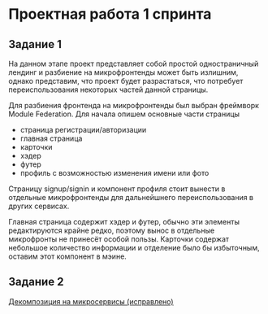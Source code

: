 # Проектная работа 1 спринта

## Задание 1
На данном этапе проект представляет собой простой одностраничный лендинг и разбиение на микрофронтенды может быть излишним, однако представим, что проект будет разрастаться, что потребует переиспользования некоторых частей данной страницы.

Для разбиения фронтенда на микрофронтенды был выбран фреймворк Module Federation. Для начала опишем основные части страницы

* страница регистрации/авторизации
* главная страница
* карточки
* хэдер
* футер
* профиль с возможностью изменения имени или фото

Страницу signup/signin и компонент профиля стоит вынести в отдельные микрофронтенды для дальнейшнего переиспользования в других сервисах.

Главная страница содержит хэдер и футер, обычно эти элементы редактируются крайне редко, поэтому вынос в отдельные микрофронты не принесёт особой пользы. Карточки содержат небольшое количество информации и отделение было бы избыточным, оставим этот компонент в мэине.

## Задание 2

[Декомпозиция на микросервисы (исправлено)](https://viewer.diagrams.net/?tags=%7B%7D&lightbox=1&highlight=0000ff&edit=_blank&layers=1&nav=1&title=imekov_arch_template_task2.drawio#R%3Cmxfile%3E%3Cdiagram%20name%3D%22DF%22%20id%3D%22BleSmaJVXqo2yb7Co1eL%22%3E7V1rd9rG1v41Xuv0A6y56fYRG%2FOetEmbJulpcr50YSw7NBhcTC4%2Bv%2F6VkGaYy5YYgW7gSbuwEZIs9uzZz77vC3r18OP%2F1tPHz29Wt%2FHigqDbHxd0fEEIxZgkP9Ijz9kRHOEgO3K%2Fnt9mx9DuwPv5%2F%2BL8RH706%2Fw2flJO3KxWi838UT04Wy2X8WyTX5wdm67Xq%2B9PyqG71eJWOfA4vY%2BVG6UH3s%2Bmi9g47c%2F57eZzdjQkwe74v%2BP5%2FWf%2Bl7EfZZ88TPnJ%2BY2fPk9vV9%2BlQ%2FT6gl6tV6tN9tvDj6t4kVJPpcuk4FPxYOt4ubG5YPbLzf38yvvn81%2BvPi4vf8PxH%2ByXQZQ%2F7bfp4mv%2BjfOn3TxzEqxXX5e3cXoXdEEvv3%2Beb%2BL3j9NZ%2Bun3ZNWTY583D4vkHU5%2BvZsvFlerxWq9vZbeTuPwbpYcf9qsV19i6RN%2FFsY3d8kn5vfIv9q3eL2Jf0iH8u%2F1f%2FHqId6sn5NTOJ8hll2Sc9mAoPwe33drRrHnZwc%2FSwuWMFqYc0vOKffi9jtiJr%2Fk9IRp%2B%2BX3Pydjhu9%2BnvxYfPzl988fvKfJAO8n7X1C20d7Agg2n94sYp2TIMIk3Ih1ylCDMtjzTMKw6HiygCyHfR8gjL9I%2Fu7lo0Ie%2F5%2Bv6ea4fJiu7%2BfLCzpKPkWPP7RXTJMfKRuhhFibwTzh1ZSO6cmD3Wd3q%2BVm8G26nk%2BTn8uvD%2FF6PstOWq7WD9MFcFY8fdoMpk%2FJ73tOnC428Xo53aRyCjzxS%2FLxfHmffTr9ullJn60eN%2FNE3Aye5v8rOuUunm6%2BruPBU7zZJOcU%2FZXt42zmq6XVicnPx9XTPD2%2F4LRky8ab2eeiT7eiOv0IM07kxXwZDzgT6VfNsr2fHl7f3%2FwLJ1v2ans1%2F%2FmTtIrTxfw%2Bf66nzXS92X7E%2BSG92WL69KQwySOWT%2FDv859btrpZ60cSzn3cHSsUeLiywJtMguByYgi85WqZXH45Xc9yiKMUFH2lgmS%2FPOQoa7nHKWtsj3uFezzlHnCb62wV5mxVtKpzfuBdPE2Qn0z%2B%2FeHN6%2BTH1fv30jLPgaXPHqFg9VP%2BU5c4Z8bxLFmmOFnNy3Ql0k07yj94mN%2FeppeDvKJyk9ACUP6Nc34glL%2FPnwTA9yOZI%2F%2BURAZzhFGL8j8Km1U5YnzrxQGkckR%2BQKd%2BCiirbzmCptev44Tp5PerzXQjvU902lh%2BH9%2FO5beL1eyLeFQVn3Fd6o2ngrjvIWMNGeJQr6wiQscv46v33%2F9%2B9%2FT645g9r36bvfn49v3808BiFZvWbkgQII0w1CSMRwHJJ7TyY%2Bjy4X%2F%2B9PoP9ma6fPM8nZH14%2Bif5QAjUoW%2FLRBmBxqeye13d3dkBirYt%2F6N7%2FkgB5YuqDVbcktOpjUO26U1NWj94ev6ZvV2%2BnxCcv3I5ZBRPgiakeTgI1rYjo2LgJBoIsALABEAs2UN2k8BW6LTFAFRwbKU8lzrxDXt6kliqb1JNOyT3%2FT2C8D53%2BB1zCA1oCkRgC04vXkZ4OkyAEMygAFsyppjU3aaMkCsaEUh0DJ1Afsy2YWjSfp6Od6%2Bsu2rt30dXSQ0DPHwDBSDwxYI8z1St1gY46sPy78fvnz6A735h42i9%2F7tbEBMvawu5kf12FRhpLqMceSbLmOMCYBtlNHjyTb99bM%2Fuf76%2BXu0ePoQrq%2Fpv72fB5iY2LZla7xl4jBj4u0rkZj7avuarC%2FafkS3byfb31H%2BUfqaXXIpXTiWbjvhl2enXUuXU34ku0ly%2FFL6u%2BH2wuwvivtnl0fSX2d8H4oj4vKT2Y%2FVLXeqWe6YAEYT34btuF9gyRnJq8RXRucRwXoyZxkso69nQvHH9NevD4vRbLOS1%2B%2F19CZevBVu6PHNarNZPQALvFlpAmH1dZN6m69E2A8ZK13D%2Bvm%2BJiUwMzULH%2FAvCC2s%2FvWDoicaxePl7SiNfaZbJnWUp6EOmXgqnW6nT5%2FFm4RW6%2BePKT2HqUTMD3zaHkDbPbI9MP6Rkzx79yy%2Fexuv58l3TTdqubR%2BWn1dz2ILXt1M1%2FfxpuRE7OXrFN%2FycK6FzgIgIj%2B2jhfTzfxbrDwvtJb5X3i7mm%2B92pyrRJDrme9xTRXKvnt%2B2Y4loDsR5U5RoEmGjDjGnRIGSHUdcdpjesKTwX6CNEc4%2BwFz98%2FRr2ct11mgynWf27uyV73VqCpgFr8%2B80XgWqYAVx7H6G4RgrqF8%2Bzr%2BpuILhQSrSdij1Jfs8RFHk9VuUf8SL2VR7wj5Z7lM3sUa4yQ3bJmmQnFTyoGSElRgDTV5yaS0s4kLU0YDkKH8w1reSzpfx5X76%2Blm1ypJ28tAuJPH1KJsLx5eiwLt2aHb%2Bff9EO1fG%2FFCkGGqeRzU6n04ZLDyvPpOzjZbVvN9VBBKkcc032d82hyc%2B%2FywhtbaLJ7xM%2FRPjU0xBFVVRhci4gYEE2fGeia8uru7ineaFuwpk1nEbE4QjzHP%2BabXHUOwvx9rjmHXv5%2Bpzinb56lN9Zqc0%2BEPfHDYIi0zLvk6DAKWST%2Baa4Sa%2FEfBZrlTJiWp1eT%2FE%2F%2BEhv6nvYtgmGeJtEsCoDu80wGPT1Ol6A03OZHZdpXKg1zPaw4TaYeODGdAb4EEqEEJ9cSzCDJYXAF%2BYmkEyKcS%2Bi9sjkjzckJ56LgTo%2BEM9aiqYHfmmzmAYRGFCJvy20jYvhEM4YOpCMjlblTz%2Bjw1Thd%2BF7kj0lGFU6NqkXK6pfT2Zf77XlavmF6thQLugzT%2F%2BpxjZFQU9AJkJQkXAOK%2F7yGdBCYh0ixOO2ch7gfXyiksmykuXvVcZmRrBhYcJnfLpdBif31cplivV3m8LnjMhBihY2Tn382UguhwAu8mvgp0Kx97JuOu7b5iTTPT5p0Er8HjktALqGqWYPDsHMugULqrXGJhF5U8gDxyLPjIEM74g4%2BwUF%2B5xzkNOzT0n309HYKZLe3rWFDdT1HedC404z%2FnjnMGIkqO8zsQiV7g84ixN8XP1vAVDZgh8aSKQlUoTQwMvTqCqqQUH9mpTi5IXeaD%2Fl36%2FSCyWJsovq8svQYIdJkn5eWtAUZfmWuMevgxal4woQQOdoTNkgkBUNaLL6uQAVTXWwD2l6ggkBxZAfVpwPVDMhAbxuqm4wwO2dYJ84wrGa8sKhFsxTMWAZ6OWBjeZL7zB%2Bfiogtr9rTY5bMeTf%2FkZJfX4iCUvtaNrAW%2BcCRuYG5Ca7UONSQC%2F7m%2FTc6%2Fe3x%2Bb%2BDGf3w2%2FsPk8erb4MAxHOeP7Vabz6v7lfL6eJ6d1QiVwrXu3Ner9L02S0N%2F443m%2Becm%2FM2E9IC7CLYPF79SfoEVsWP0LRpaKlpHx2qjoiyuiQMmtF7MdGUBpJrJ4U6uX4Ff7RmNWVqggNgyPV%2F31IRQhcEB4zkpjZuAW1NK4S2Rdu7uyCoq6uSIRMpEHtpl7TcEpZIy06RbQ3Sss65lpn%2BZe8USUupXg3avURgFjUbWeEm7zFHVHLyEpqHH%2Fdpn73h3WL1ffZ5ut4Mb9NWJdPCJVHJfmp9TzDVlpLx1G15KQmg8OKgqfob7BFgMV37snNvX9ZAW7LCFL8iM9x4CGHeQuyDemO8qwl7rfdkEza4URw%2FmYwjHy6OP0BaaT7vAaWAeY6BYs8yi%2BZIYVUcNXbCygmr8xdWurf6pYoi1L0oAtIP0pVFUoSLGatJqueXy10QNJYQlwuWkOt80ggfkZ7gUrqMVX%2BOQPpoIp08yp%2FPrtioPd92yny7PhuspkYbgZYmjAnQAoEwwB5rLjTiAeG1sWizMeEMqXGOxhRSVFeJ3l5L%2FMKkW8nFdqP8JoYReMKtErjFJXrQBuY6t9sqQYRCmu6VMEBDhLwLpVmCj4KLA5olwOkwVPt3UVsx2X4nPd8schMG5v%2FyN1veeG%2FI4M93z4vZu%2B%2BTVwPuiutJ3kygVZDh5N%2BQ0d1%2FWm2LbRZNpAu05J96p%2B47MvAaS0Dt1wEvlLBKK%2Bs9MpmlBP8y4QfjH%2FiY%2BeOgg0RtL9E25B63TJwPako8DXgOFOdOxrmzO7j1m%2BsGRk0V%2B85L%2F4NUbHzlBVdj8Qn3tdJKq5yu4WT6MF%2BkBP53vPgWp%2Bdpi0sujEQAIbh1t2sNi459vRGygD4FfAFhazRoqHHZYYV%2FV9uS7VRZlGz1q1zKjCV1S27iRwwdfCy9ZkeiCyChrrwn2Vn3IcMB1ZPkPNMgpCHAII31CCzORneeqfP1THU4BSTPerubzlTG%2BpBoyokahn6Nvyev71YPWw8RlP6bCZdM%2FRkBgonIYgWpsinrmpi8evsL3JvxPd3g29s7BAIjCmgU14RFlFdy84QWDGWp8XZVdfueQFHDVaBjUiFZkYNSOA5GW5dT1sYg7S5ql7vo4r4ACyE1z5EgrkLKLESBXvd6Xld9LLRPmUEHF%2Bomd%2F2X5AlV7vWTyS%2Bn6yLCEdJy3RCQmtGYjwheVzeM7LTVkN7EweoJdx0PS%2B0rOLJqI7eaHksuGbN%2FkHexcydpnhs56IMVQVqxN9CZxvcSHYuogpRQYnp5eG%2BudnSsZltfmmpSIR174n%2FGvq7F4IObAId4361qSmAvfui68tFh5nHdMA9GANcNc49A6nG%2FNaKaygOqOdtqKTGFqdNkqbSrDuygOhD7WK3uJ6KnXhvlgfAcmGYD8CepFGiaG44OVwqCPbdqMxANr3%2Bx461yPuFeXD%2FU%2FbKzMkYS0mshJBnvr%2FOTT6cjaZEwqT5QPkB0GEUeDvP%2FdTukrIimCARVDGSaC68WDASniBW49EaSzhRK%2FDLmRvA5eeQ8qlHfbzFrq2C2W6OYIQ24CYhI0crbdFNxRpWcLT3yX7gwcrJVGUf2BayiUGvCzfRRvtZgFYX%2BkPhI%2FNM2Pfb8IQuRaBseHFuffYSs%2BPv6y8fl3dOP3wd%2FvfLXi9UvaPkXICtOss9BoiSqaZpE9FVvoToSpGyxIWKtIoR7vKlzRWeQE0WE6Z5NLtuH%2BLq5PAds5VJdoCc5JagWViJEYyU%2B7U6xN4BAbx05Jbd0%2FVfwnz%2Fu717%2FNRjf%2Fu%2Fmn0cyGhRXO33GICdl0ZzBFn5lv7yR3eDtYbE0WLQvkFA5mkRwcTRp95mLJjWX1MKXvZaklj0hJZN9nvaxz%2FZxv0tPxRByTNFqiDF74jwhNP1QuH5Lo2%2FKKdVEDh6WeJfB%2BJcViBZKuHFX4z9uKnyR4k1gJ8SL6Gk8Q6FSciN8fgNJHsyXCcsVyAkPZ%2FJh9%2FMnS5769D45%2BCHVJXRO2t5oMH18XCT75%2FlpEz9khy4TJv7yZjp7vz022fpL0%2BOjdfp02193yczbt0%2FT5VOys9bzO5iYvoI%2FEP0NMl%2BTlEuU3CiIX2skMcq%2BC%2F%2FxU8ETSxt6L2%2FkToDGvoE9OXdaKjinGe2KLw6Y0JxfYrnxRcGlB5XElWx2IRZkdbtodnXIswDkaIInfWucZxYowT5x4RVPVZADeSXJmvlp%2F3o1NiyDg92Nk%2Bwr725Z2HOdr4NWdgO1X7e71U8XIjvDcnV0akTSo6CSlI3hnu2hpl84Bfr0dKUSuD0n1doxxTkq0KQDBVqGNLnXwbUk2uUyKFmeNttL3Gm%2Bh2q%2BJfotX4JuFV1QY4TgvoePebj2IW0AcUIo3Y1vDEBrgnr6K8omgm4u633y3i5PHyvWv8KMmZtak9LU59F2%2F8xWy60j%2BHbwtPU3V7GYG3taI63NJp1P1v%2FFkstOfbny%2FVrlPFM8a36MqhxQZIuViGeZ469VBAi4ri6hAZG1%2F%2BIQtmJaSMy9I8hYerAAomEIfU1x8%2BzLysQfGd%2BUm66KIXYpUSkrAtaCMEIKHJBdtn0Vz0%2BE3QoisBwmIgYF9uOwM4LOXd91RpBjipM1gmg3RpAlbFtm4Tsbp1sbp2FX%2BMHGQ6NeceGENfU9OamEazI71m7c77qzLuA2SQdvuPACsFs8VQEzFa1Kvn1Brnxpcg%2F54Yqe07%2FOHWqd%2FuWY4mT1L9aB%2FtW38ZWy%2BgWSwqljTh2zSFKopF%2BY6pilB7g19c30hCEo9YBKzrkiR6O2BUfShZF0nC%2BK5XbXiY945oVMdizRUGv8WYsDbyKe%2BdXY6XrnDutO13NMcbK6nncOvra9HS%2BqxbX%2BJUl5uRLXfL6xca9Q%2BiZFQCtgwzNuIgewop%2Bce9ClQNSjuh3pGNRMMGxsnqv8T2iKlx7HRKqDTs7g1bojl2xpVN3LDkbG7XOddAdgFcOzVDbli1vUJbpdD2NyLC1Fsy4PhIr%2BVt%2FiddoJNDnyeX6baJgX%2BujndLvyiuSaGssTRNVScRyFZql4BPUcw2EN9X7rFfm%2Fyf0%2F4%2F%2Bg3xcj%2Fz8Pg8Xv%2Fxkc39eVFHbiG4t%2BeBN1V2pMosEkMTgnlNhSTkr3cibU%2BVzGuEjim%2BwrtV5YWtMcIKI3dcURUHlMefV%2F3e1pLv97%2BfPvS%2B%2FSexMs%2FDfr0Zunv1Yg%2B2h0TSHo0f7rV2%2Bo4eujujAye6JSBIzq0ptF1UYWcGigHV1KyXw4sdogBTzEgA%2BRqW12hVbcr82k0NpFWRJYLNj%2B3dghJW2GIH%2FJ7Lmt0AFboKRCUOmNkP5Ljt%2Bvp7fzePcZ77elt1LITwepLfqEoIuDW7gYUlde%2BpU5IWRXkQ%2B0hdi2s4jX19%2FirN8P1BJ8%2Bv2JDe%2Fj6fpif3%2BYY5mHi3JNZAETZjDQmxvX0Ju7gLXgeW6RPIFIVkcppGbLhiGGEjtlXfFKula4aMEZRTaObHPQers964o2VWMcpM4oYkOzbwThzexaUQRIHxUBr3M9ABrRcoQeQI6mVYfoBXWo7Z0ewAoo3CtKQg1%2FnB7QvR5gzzx91QP48zQ%2BYtiMEqt1JvnJJw3qldlB7T4LgboYCdcKqB9uxTYA6t2BuIUBWwXEi3S9UwDx0MLh0z2IewUU7hUlLTRmB%2BIdgLg98%2FQWxAG5vQNxOWNLbt6IDSjXILu4Ocppw3TlBdfG8wGD1aD1bgylD7cxa0NpglD%2FfPAW3tIqsF2kzZ0EbFvwSPew7RdQuFeUtFAGHWx3ANv2zNNb2AYE1rGwrWW1iLTnzIWf5cKcNHhXXnZ1ChFoY%2FNJcK2g9%2BHGZYPo3b3j3GIWXhXwLtLxTgK8LWjRPXgXzQrrFSUtQhAOvDsAb3vm6S14AzGZMZ9rrjRKYsVOcTkD1syWvM5D5KcN2JWXGqsrDSJ2qzlvh9uVDSB2dwhtIUurIHSRIncKCB1ZDFzqHqHDAgr3ipIW8QWH0B0gtD3z9BWhIwIitF7mVYTNcibcRIpu84JgOIPtJSB6ZdawQXS%2FIQ%2F6q%2Fff%2F3739PrjmD2vfpu9%2Bfj2%2FfxTH7LYScg0G5x5kUEWAs6ebS7RCNgydeLa3V3sz2aGpE0%2BuQ2iGwTXTZSuYGUelIkLDQJskLgW2RWVoS75b5I%2BhCXUbU8vVCzOHurqYSUhl%2FqCdEHBWNY2RxB1imi1r3QZUgUN2Z7gI1sI5A6QCnWOVDwfvv9IRQrWocdIRS3MW4dU7SNVZVbqHVJRQPMGbLKS1htMwq5zxCj7Ne4NRvUga5iEnoZRFLKmWhajJ2NNHVQM2zY1nfnUS1CqXgtL%2BgZKBeZTbwdQnQKO2bNFWUkrahPH%2BpBXa9hatHtbizbc0KE%2BHKtcgNUDW6uJHg8O1o6Gteqlnb2ztQpaPNRia5W3NhTRsTMCNHuGKO3R0Cag4R7EuTDVck1xFAFCFzRYaxC6Y3z1Yfn3w5dPf6A3%2F7BR9N6%2FndmE%2FyrhGSg2i1I6LNkN2zurO6OjhX3rcjc6CGgdENFSK9ExaQ27QMaCTP1qTQpxWNKkcMSkLI0xlKuR9Sjquo%2FgcckbdfEGUVjDxLSgobZD8PNbyJzmWxRgtagkgTSzryf2gB3DyVc%2FpEF02XXtr9qUH9Pipvy7z1z%2F9fr6r%2Bvyi9XZej9bxVwsjbb8MF1vNPm4d7SD1nB9Xd68t0YHwWQSBJeFID9dz3IBSavkApACcVC47bVerMCGx8CGZ01t%2BGKMLGwQbo2R%2BY3mCmjKbf84aJKtgZc3%2FR1x01Fgq9lOXrT%2BFSwzB9hIbQ3dKt4m2tjttk%2B01hSacPDl%2Bh2un9H2oUcd%2Bhb8jD0I4UWa55NgZjZaoDwKpJCFNYWqdSeZ7ESVB7lB70iBG9S%2F8T2%2Fgmw7rLltu7TlnpDKAuw7jIVgN3IiiR6zt79oGD6RHGNIkmLSvIwIS8ex1BNF3MRy6sF5CrnqUcA9aEopgKasBk8G%2FPw9iP1E3GErrIrANLZAsghJWfsmrTvyUy4AvfQ%2FSABq9VB%2F5vSoou4d1uezXWpDoaCKsxlomdtj76yUzBs%2FkU62EWQ98o7Uzw3qls63pm%2FsS4J8k1Pq8IIw%2F5e%2F2fLGe0MGf757XszefZ%2B8Gvg90NewhzQZjnzTbUgjQKkgfFvV38DycPdQOaGPJpcWHfRMh1HLlZc1S%2FYmKljFava4gtWC4ZoO37%2FwGMixrCNSbzSnbsfxe7inoxK9DxVjRBleaxb0qIU%2B3cJ0URCjJWEBOvSgcH0ESZLGmi8fboM0jF1an2rMG113JnRPoUESPYHJAk20R3LgdTx4HTBXoF%2FgVdAcCWr5vwsqyB0UtEg8HzOkONmuDU9dUUkr715MzMFGgRSuMIfqQpB6htBZmd%2B8vdBJWENpASDWEciZXBcicMGlUv5u%2Bw%2FyVk0mCG2zllVvVQguSDXoLseOxmxtmOYWtXyh4S4X2xJXHxjc2sZDF3vd4MeuW%2F4p03y%2B5nxPErW6kQ73LDXtQFFdcBgBzvFWlaeetdguX84eK6FNNNh2SmgVJfRY1umpEgq3197vQSluoH3Sql9Nq6zOwjA9ASEQMmsuENKDuC2ODGjiA%2Fv2KWdiwm%2F9zqTD24yXE%2FpocjFPI1bXziQwEaV33qRTGHHVRC9Ph%2BTHu5MOmHDVLySHstt3OQrUyDKVbchKbc6upYOBlPZFLpSCxmvprXZzeVimL%2F3e19mWLQkl62Ec4px2Yi4WGZ4dwSQZqkDpmXuwZfFuUanePU5GBQvQJ5y0CF85nOwAJ%2B15p689r4GAXjc4CU6LFvccSzdR51lpMKtEZRBvyg0%2Bnvhql9Lv0TmibmU2VYEESF7EXjOYC2JkozjSQazmsDh%2FY%2B4AmOZwL5D9Sb7bg5Ha6n63yUJjf%2FOaiPa23cGxmspBT159wIW96bhoN1bj92AwjedrwoUBVGHEpIr4g7WTBeoxaqhXue4we16ktc1rul%2FK3GQc9%2FpGHJjOvtxv%2BfC3TD%2FjeklejMqG6dQe8Y95FWTKkVMOBxBvQquAoxrKu%2BBVAEz2oyyr4%2BcFcZZVPdgDNIyiCDHk5S8hoMRBpb00GkZexJB4aYqSxZW%2BrrTflfa%2FjNJ%2BD%2B4CWC56rFt1BUNKIxbuXuwkAPGHEcaM7l6aEgFQmKuuhjh6sX9i4m%2Fu1%2FH731%2FvqdLvsO7rmALWY3lGy0eRQ5%2BgF6l2lIBTootZxKGEQ4kGUCKXPHfZNt2d92H%2BkKwZQb%2FG35PXd6uHbZk7VI9KJDcQklxUpn9HpADLDSWzCyPJKmVytu%2Fw1bhQWDWMajf49vZu51WQndwooBHs7KnJEsCqehsFw9CLgoC%2FANDGRBxGdUYMcaIr%2B7uXpiQXlKrgJJeTXC9Xcm2dbrK7LcxjyLoDX%2Ft7qLjN0suRf54WOMUEDynyqIe8%2FMX0jXCh2bQA%2FPA%2Ff3r9B3szXb55ns7I%2BnH0zxKsZnPyz8m%2F%2Fsq%2FqGQ4rii0QocNx32papsqtAI2RIhhPwryFzuPRBMyC%2F6ChyfO1Jd4yzy1MFn0ZVUGCwNGuchvq50uzKJ%2BpoXgAwuGKPIIDfPXgFXg3YNSaNqmc93F8kVfunobL1X5MDPBwY1bR2czmFDOunLahYse2Is%2FZp8X8Kzs%2BL3xwqaiA%2Bz4vnEuOlAXT1SLDtQh9uHOHi4c4MT%2BaRmVo%2BK6yzPy51fPMVb9%2BTg0OweG0KSJGtKrYMniFEonWc5Mshj%2B9uDs%2FerV5ZDaLo9QwNcCTbdrThAVq71OEDlBdJqCKE%2B4v5ZChnKPCieLQFkEzavjx9qRRS6G52TRicmiwkbBL9XQ0huTmH49aNRhczIF6s7qZIqTKScpU5yJVd3V4wHJmhiILDQngqAovxNBTgSdrghyllUlJYhXHskiCDXkbga%2FQkAAEdRyopGnzXsmUM86qKCfRjXE98AmEMSih0yV%2FBdB5uP79Ko5WUA1bWPddsDsWmzTCrHzvkViPfvRt6iAkhYNB1zjovYbF1Vgnu4b%2FBWwVmmDkmvJYmASpmtdiazyiw2OPf2OQNXXf%2F%2FoI4whPGuqDx%2BBfB19hDNMQoBYLcthPim734gWFixBnxCN59U7ROsZotkzT18Rjbfb0RFNHj4kN4vVeuXZ9%2BJ7sahXmUcsUM8HMhiaQ72au882h3qBmezRtqS2KKzpHvP61X22gJIWpTMO8zrAvAPaz%2FYN8wBXy87pitUpf9kRJDWTLUI4rdZdjGgRbdhLylG3Jx9RjnqOwFmZ0fYDJ2FAXKq5tu0WBlAvgBMakNO2uD%2BJtu2oYAF6BZyub3svgbMC8%2FQWOOHG7TvgBDu%2ByJ3OtcilmKgpI6u48DrHvEpAmGPn2cFhdfbRRqBBdiTYCrAxOOxvMFAdb0pJi9FAMKPFhlTdo2G%2FgoEwId3s%2BH6C4QGxwH4NMYFmMtWPhcLKpEoSkEPEajxUZhIi0gwGwhMuSkff2Ey4sFxwznTtLfuhEy4KYbxYsdEMfVMStDvhAgOioDa0bn9UTIUFaSWzDJ4h1STN65prXp21qZbCF5hdINtVoIiFD8spUO3PPT%2BAtfT00BBImm1TgyJAVoPzJrQzUL0GyRR0rkwFFsHWppOuI6qmohMuMPdBo4fC48kC6sXYInJayc9C6yIWVV1S1CwcatdXDvZ075ubRSxnP9wsMCG7Trm%2Bje%2BmX7f1Li9TRziWc4SThSg7tOuIQ1A93xpUC%2BTgO9r1f5aPnzTG17T8KpTB%2BdZtZp5hC%2FncCyQLu048Cyz83N0jmVdA%2Fj4hmYVfwSFZ60hmzzk9RbIQ8KOMj8%2Bzdmh3OItY5FnzIaztoN3hg5LbRTuo3LpdKR0CrqP%2BwZ39dI3uCEn2E9LBXetwV3kuS%2B%2FgDnDNKYZbAmiekWg9LvXtvkxYq8wKWtqXyQd8Cns7oFZ30ldjoBa2GGqD94yF37Z7UOtX0hdMSAu3gQO11kHtgJQvrA9J7BrWABU9DVlOJNuMSZYbMdJ6fMnSc0B3FHtY5Dd7pE2oq7s7RFNQB419aVlCn0J%2BMz6B1hBg91UHdV1D3QF9IXoHdXB%2B8wgZaHQlgVzkgO14ZrBwTFLEj7YDbXW3gGgM2kIg%2FaZViRydQtcjsZ49hrao66ZHDtqO45zeQlsEOL3zxFNhuRX1ggikiJzW%2F4FIJTo2eJecbHbkPQO8a6BvQ7uGnE3Oey%2FQjtLO0e4k%2Bh2dQNuGqOt2Rw7tjuOcngbiouJeR8dgHZNsPjkZ5TK%2F5MVae9U5RtWNoGZ%2FrTZp6G8SilqAQnmmXmelcfgUsI%2F2KwkFJmTX2OdqDI%2Flne47FsGc1QD6FTVpQNKkFvkIMhr8laNi%2B5X7rTVsqMxP%2FnB%2FSUJjNYfgd7Bpat4RPqpNjBhpsboO3Hwn0f%2Bd9cs2hAnZtSfU4eOxvNPTJkYF3d9bbWJU0hU3MyXPDger843arhXq29BQTieIWU22Xumg3U0RApcjQGM1%2FXCLoYLyIcu%2BUf2JQhzcJcp%2BlbjuiJVNY1ZottskyqZEvulmFRgRVUnEYuzc3k5OqAbtBpaGFtpNJY26yMqoTC6mclCr%2FSrgnoOnkCHOiti1Rxq1zbBFp1F3oFHb805PNWrIfz7W6nwp5CySvU9yM6qtVmyrKpsDJIQe7vGaK8TnCot0dS2eIyeqC8%2FV%2BSnhlVltf745YW2GaiDjrZfAiXnCTXfy%2FhTqhcV69hk4LXjOAWcHwGnPO30Fzn0Vw8hitO4BE5YcQB7PUmWQyOGvHUg8vCNky5DIurYlbWYZdw%2BJh%2Fnm2iWkhTvUQWIHkFjZY9g7SISdvnuiM%2FYZC1JE5nADU%2FiSJ5KFe8lfs%2Fto9uz1OaJlZW6zmFbotYqddbcNbgw7UedN8U%2BhbzDrV99gmJBd9w122Hks7%2FQUO0lB5%2BCu%2FLAOJg9kLFX2gzBJAMZqDibr7kncFEx6LfYkhregha%2Bwe5TsV09imJAWXg2Hkh2g5AFdiXuGkoDO34bT9TA09KcPKaMsb54exSKdFzpWZiiLmGSrI3kghqpN5neQG1i5YkHN1BwAlmpj2VXwgsAVMBUGTorNfyWl%2Bo6Vk3XV2bJheaZSt7aLD049rN6CVeUCDOzKdnMPLVzUjecehloBpwdM2SYegH6M75ja6eLZFFbkWsPsOVGpbuM13S%2BzbjKWe30jDkxnX%2B63jPhbpplxjSTDExYMUeQRGuavAasgoQ7q5NM2nS0sgUo2U9GXrm4zaVPtvKFHMUaIBSHzeQs0pREJNgnnsSGNCGWMRYGPAt9vioyQHeBvezY8KsT0%2F%2Fm6So8%2BTNf380RCpkMP0eMP7RXT5EfKaCiVuYOUu1OqpycPdp%2BlEnPwbbqeT5Ofy68P8Xo%2By05artYP0wVwVjx92gymT8nve06cLhKBvpxu4qeCE78kH8%2BX99mn06%2BblfTZ6nELAoNkExWdchdPN1%2FX8eAp3mySc4r%2ByvZxUiPF6sTk56MwasDTEnUjM8bgT7ebPv0IM07kVCYMOEvpV80yjSY9vL6%2F%2BVdaLX21vZr%2F%2FElaxRwsR1t%2BmK432484P6Q3W0yfnhQmecTyCf59%2FnPLVjdr%2FUjCuI%2B7YzVa85NJEFwWKtDT9SxXvj1kLxyF3LFOYYiGUYQYRX4iOBJp7FtKAOoPfYq9IIxYQP2Qca2rfhEA6dfZyqTMBUoBnevCnOuKFn3ODyS2%2B%2BZ%2BHb%2F%2F%2FbW0%2BnOAI7I%2FXcAUzZplCTzfrr7L2l3GJoTbaFW1vQo8IwbrGkwSAu6hBlACrumDYioOJU4HJfoKBrmAuct24%2B68D%2FOHZGkI%2BjX%2Bnry%2BWz0kK1p4k6fH9FMLKcUKpNTPf36QJE92uz0CqWHkusG3t3c7N4PsoUYBjWD%2Fz7HKPHcoRqqlGbIh8YMoAaCQBpSgwBBNUIo6oUNJ6w2jqLF6Y8gQdbLpdGTTyWmwxwmtsTbb4TL3fO%2Fc3pp7S84m3p0%2FlELP6o1eoshSnWMkSHRnSWKZUUtQ425NZHlAEp4TWU5knbvIejV2wolQFAy3xprneYhQoI6tY%2BHkbD0nnF6gcNreKORRySyO%2BAKFlWb8EW%2FIqMeQ70eh5zMPcF7iLq0%2FD8jJdNLKSauXIK1G8nB3OZOCd8x%2BuVJMU7loonIldqAXMOynviwzhaZbnct3BqGTYi9Uiu3ywUR%2Bl8cTxpzk8v0hoiEJAi%2FRs3xs%2Bt4xVAzfnuCCKr6d4HKC6yUILmacJNp%2FHFwSltV6vUC5p9mdHhuSyPc9FOAgQJQCLvyoS7vTd1FHJ%2FheqOAb7e388ALllxaBxN6QsoiEJJdigMVJgf7arcmvwFmcTn69VPk1lrxknlRXKOtl11Jd0Vi6qSjYF0%2BTHAxUHfAFij9tkFrkD0kYoBBTGgWYmFEDAlU7tyf9oCIdJ%2F2c9HsB0i%2BS23tdSf42s3elLCST48wQjC9T1mmqHvOHcnUHMEkl6tJFF7gIqZN1L1XWifE02vRE%2BYIXmZQWqq0CcZjYq0GwK1QDstIYUN%2FbXpY%2F1CLJSbHTkWI9F1aHFA8dI%2BHK272JjjZaV%2FFjOs1dv0Qxx4OjJQNMMdQRlZf%2B115sG0J%2BN43YTbfNIDTU5phFZlxZVE2oZGEN0cWzmZ7UfNsMEg2p%2FC%2BwZ06xstW6ZjRG5oLh1c7ve8Y42gA%2BFhbX6n9LVN5DzID29AfoAIW9LRCPNNAUmKuNt9Tbtqa1LJ6F5QAVE7fYAeMyTP%2BDsHcyGUe%2B34h4yz%2F1VJDBGIiBIdYM9hYIP%2Bf2dcLPCb%2FjhZ9VFoATj6XiUWsThj3Accx7%2FrRimvBKxC5NkyjQ2hwGgCMK7pbUFFVcg7TTxoyTc5%2F3sEEapfaSUIgR6wZpZitTeIs3JvjabIA2%2Fnu6vF8lz%2Fn2efN5tZSW%2BNy7oFVgDM17t6cLWh2y%2F837b3T62%2BPzfwcz%2BuG39x8mj1ffBsV8cYjoJ7hY9O8%2Bc6L%2FZGIO2UfZ5kk%2FybdRG8EIYmEJ%2FDtefIvTNbMIsjJJl5dHl8pjSZkUfBD9trdHlIy4y4K4rH98xkh8ex9vJ0AcKvXWcULDXBdNxdp2pMN2eRKDyBsbMrBBTZeEFA8RQox4mPo49D1F8aU4GDKfoogynFashg2JuOKw6hG8qDKZFrcSWUTmCEFUx7zB47jwjDmOJtw2DP1tjpIfhTyYJtKYgpQdUUjCkAY%2BqiOSD3KcDxKZKxOrdaIV3a%2BW08X17qjWcH93zutVOuZlS7i%2FEyh5zlWUHJakBYt%2FzDcfpd8%2Fpbcaevm78Y%2F8zts3z%2FmbwqV4Wn1d57K2wNHIx%2Fak36xU0VnHiwQJv8XK%2FSGS55e%2BTdlHWlKC1TyOgXAr8JskaHUfb%2FLrdks3Wq%2Bnz9JpOV%2Fa%2FyXqE40VslvuGEN8zSMUsE6ZZccgn6RPYGZJeGT9LF2Uvv0kf7a7bPuOX6eOEaGwKyofOWLFkCAdc3bMeKFEReejVmrm26rMhn2moiHOZ7xNii6g9NgLkBeWX5FsgdIrmtkBFlM2VH6v4AC4je%2BmXzM%2Ft%2BWYG68SQhVHhrRBtUB1VMKgQGiI98mo39LDBlnPUtDsX2LY02MraDCylDR8Sll9kua49Te31Vmuf9NAY7%2F%2B%2FVp%2BdirL37NlrF3PPW4ZPbeMh%2B3Gnq1jcCrreCbSmKCe6P16G5A8%2BlqolAe8%2F%2BOhF%2FiRX36BH0VlFzRk94ZuA7QrAP2ebgBWbpUSQoPjLvCiPRdgrd5Ru6CZDYDNNOXR21fJgf8bfbj%2Bc%2FTJ2B4tjPiUZoXtCX9WNogxw%2BqqhMCQFW401z3eE14AizGWjY%2F3pDxbXVSpWc6%2BZXWoJl9%2B%2F3MyZvju58mPxcdffv%2F8wXuaDMjBZCkn8%2FHEsh4rdzxlQKd35JJrpc9OMFruEqUaS5QqFSV9zJOCdzgk%2FFye1BF5UkfyRftpUnBZJtQEtltQ5PWeZttIUF%2BgQQ3DVS%2F%2Fe%2Fnz70vv0nsTLPw369Gbp79WA3y4wlBO6%2BPHVGvxf88sjaVQkyYe2z6GVB%2F%2B50%2Bv%2F2Bvpss3z9MZWT%2BO%2FlkOfGjwTI0yHF95wdW4SIab9C9fz0pVni0TEur4ohHy6UumBGS%2BgqwU9ipjIEmUSdRL%2Fpukz3B5v57ezuPdZzn9bAKL%2Bam306fPwrTiknebZfNWqC7jm9Vms3oARPMm9WaYElxe950QTpZLFcLpn5w%2BPWZf827%2BI32OLCknXl9%2Fi7PcnFysb4uNH34kX%2Fjx83D6%2FYkN7%2BPp2gCA%2BjlHpIgRZYtyuSgrAEBPDlxD5g7MV4CcTwuBqJTXhaTsKzCLi2dr7Vq1UN7OYPu73l3v4A4wk5b1AJnrqLl%2FJtt%2F7UkfrhsoHMSGgA4J6go1%2BBXgbwCV0%2FQRDynyAGK1LMgrZX90hYi0YAV6hIhgt1uHiF0joj3n9BQRoT6ilRGRFECaaALksLAm7rHAwrBFLCSngoU%2BYEa3Kr89qBKrb0BITgAIrdosNQmEe3f%2Fy4TCCrwjoFDrH9AxFEJjg8diSE4GUtiu0GcvIBIJGeWG7aJHcahgpYPRWjlPTQcwu1aQvDKkJRC1gIZegCjU%2F6hl4W%2FhF%2BweRVkB%2FfuEohYBD4eiHaCoPe8UoagZSmsXRQGPz4EoaulodVhaI5ZW5z%2BF%2B0yDVJRGtYOlFtZBP7CUqxjduWYtPIrdY6lXQP8eYalvkWjosLQDLLXnnZ5apFxG6FgaSkh1JeHSuBhLnYu2afmTf6pmQQMNYyOgI2JzeGiRkdILPIT01pbFuIUvu3s89Avo3yc8tPBnODzsAA%2FteaeveAho9wfioUviaUcKcWmv8BEYuGwKF%2BFqOVizGmG%2BfsKRIPsneIeuUbE2lb5ecu4JLbgtO601FrGo%2FaoG%2FIVLrpWpEhPfSdRQrLq0X0cj%2BM5RSN1sd9t%2FxmYrbl0Sgnvw2AVpJXcczoM%2FPD%2BgvrKywNdcL5EJY4wCvXooaqzewCKOUaneoCgEVr3ewMyhB2kjku2PoQ0Z%2Fd9k%2BZ93wTP79fq%2Fm9f0QzxfDCy2aSWLJTiaNFygaSBmFrg2pmeDKHw4D5XS%2FXA6tUGJ6a%2Bf%2Fcn118%2Ffo8XTh3B9Tf%2Ft%2FZygOQDnR8l2Oyuj3KR7WH3LSZbeUW6juX2%2F2kw30vvbeBHL7%2BPbufx2sZp9EQCuLkgFE6BoL%2FRqLS0wY7%2F5eGYmHshgcHpu7awgjEGtlL09YxBkFGisRaqbHzNhcvJC7b6TFlX2dSJ8FEsrrtfDS0qb1mPUvqFR1zUivHNhrx2vh1lb7dKxFuB0JSL1el0r%2B006xFmYrQB3%2FjgbTC88W%2Bow%2Bt2R0MjCGRUj7%2BnAZWNLvx%2FCMOinaAjCLIr3egFhmJl7pGXZa5F31DmGRQXk7xOGWcSrHYa1jWH2jNNXDAN8ZWNttksoxWjk%2BE7RuCA51RTx8sjs5OgMwawyD6j2GABlfGu3U7XfX7eyFmMPu%2B5iwyws186xrLDDUp%2FAzEJ%2FcmDWNphV4JyeohnvKaqjmTyF7FLCK1Zsc5nJoSMD9ESKKJY%2Bkh2hE%2Bn%2BWLrQnJDWZqZDa1X8lflpv6eSgHKqscyIBuV9B4kRBwW5mgtygw9ZELuwSz%2BKjoxOnErKUeUQgK%2BqUqYi1W7GUXh49ktTWR4c0cya53Zn0of1DiZ2rZZdq%2BWLc2m1XC5L%2BthrGX7iGgbzul7LdTJG%2B82WYRg7vN9FbUmhiSagZvNh36QK2zVQlAnjhU1phcHh1cvllD4%2BiVZvMgD00wojiFqMN7yr3aVnEyuo5NIrqvWrTC0t8z3qurQNU8Bj0DuXHjuB2jZMLYxlV9zWvlevAvP01KuH%2BXTmsiCVJzn0TPfa3o4q2sniBKr4FxS3nuyM0FyIZ%2BrQq8BKpS48gHkaC29BAc5eYiHrHAuJBam6x8J%2BZeoXUNI1EesnFp5Sbn8BawGh0xQLAwnnzHZf2CFfW1IHDGWZRiEOGgpkwc9fd859QyiII9P%2F3rbsPoV%2B1OwEsu6xTcs5h4IdoODJZ95jqHvTWPQ7kbubqMik5yaasCfaYF5LuKi1ThF9UMyyOfHXZTwevQyMPDar3%2BAp0tRYZPj5607qbwoj26yvL9h%2BTSbG1IaRJ5DVb1Wf7zCyA4w8%2Bcx%2BsF1A%2FV5TYRTKVQI8YVLv9lS7rXmO9QQVWK%2FMy%2Bq3iZ1Q4m3H2CkCskAFHA%2FatiPj8SmUDYgVrNrPtTvsxF1XETjsrImVSKipuJ1jZ0EhgUBEuTZALpSTLb%2FyFiqXOgpGGXb6ap1ABnLOB1uJrcpwkbWKi3UX1zVkU3rdC%2FNTqBMXy9lnkxJ3XSnuYPFY5umrSYmBDIFxNhM3AaCAo9gW0RzYtSRpeLW0wipwl69Woc%2FCs9UN9EEDFYLmUnThrYQsjJfu8Y4U0LyQtgMKMB4IgCwaYkSRz5Dvh16yAo0Jra4HxDs8rIm5DDykw5BFXpj2LwwQBvr1tQyP8Mj4OqOSlnAqfKrXFeE0u%2BT84NSe17hFNPR9L6Ah9rHnRSGvA9prSQbDIMBeGASMBpR4UVN1ohZKfj9L02sDGnVWsRjcuq%2BnP%2FNr2P%2BwhgIrx5VK1212Nm%2Bo1GtF2aK2vS5UoBojkGEYohQtGE6bCJmTxuBi9wZ2Ljwj5nDFuBrFKivGvN8FH9FGO%2FcKoSbFXG2jx%2BxZtkNKWiT3Oy24g9ljB2jB%2FZo9hhEQ30wRTQATmG6gNl3Zk1wgZ7HzSdkA%2FBnoGbZdxd7KkLHKLKM6%2B1v1DYGaknd4gXLDEMj1fE4qCswphZpFsBoEN0wqSG67fjCuH4y0imffD8ZDoHQsly3Wpr5p2sP9YGhTWxzKD2qqH0yiS23u1%2FH731%2B%2FoFYwFXiCl2%2BZShXUCqYxsR8ejpBNNTzpriWag0AHgS8dAiu1RKsMgZ23RGsTAl9wS7TqONhxSzSbGtKmW6J5WqgBe7YaY2NUgbQDh4gOER0i7hEjfURE%2BImLlV6HiAch4rGM0RdEPLyVR22IiJGvNQlFPFOuO0yEEuocJjpMdJi4R5CcDCaCzVodJtaOiZUbeXSNiTa9ZxvHRA9r2akIisy3iolQ41SHiQ4THSbuEySng4nQKB2HiXVjYgXG6Asm9mCYBI58HROtN0xjdCmevuIw0WGiw8RCQXI6mFgcHnGYWCMm2jNGTzCRV2xJNI9v72P%2BxVfrZAXvV8vp4np3VKtp2Z3zepWmnG9J%2B3ci8Z5zcubSU1rE%2BMd88zG9fOjl7z5Jn4x%2F5Hfevnnmb5bJ980vYh4%2F8Gl7ACHGD%2Bwu3r5Trn6bgExCtpRtxmZxFjWEhFzIVagTPK2%2BrmdxCYm5EZyIzfu4LBadr3FK%2F1LWWceLBFa%2Bxcpj1M8ZZie5VjmDyKyBSlmj9nUEl4fYriPfUz1ZSA40XS1kYL%2BQYo9jdX97vdjd8EBk35Ir%2BDL0hStM26f3XIHOkCu8urlie%2BlovZ4%2BSydsC7eepDu%2FTQ%2Fs1BBCDLM0n8Ywsb0iRExjyuwhdiwqvs0RXHv4mOTaTHiKsFo9FAElMWChtRgkWX%2Ft%2B%2BEh8HI6H91tlAHjK0Da8GZ2tVcX23Q7qdJ2xy8KBlXmJK5i8ZEoxCRVqyWxARQcqdEWr6W2WCxnj2uLAwsx1Whp8W18N%2F26tbBdYfEhnNPTdnMB4MFO64rHUkmw3EqDSa0uRvuasMo954j0O81%2FV%2FrtXPPq4m198lg0eQXb9ci1zdlfbNXN00YFcnXeUnt0gI1ZCcBbjXWns5lg0RFMasnmftdNOKKT6MFxAp1Zo65bcDicPI5zBE6SXuFkVNB%2Foxac1LptyC3OtalY2u%2Bi5RRSe3doY0Cu8z%2BnXCg%2FgDZIS%2FzOj58fulbnSLUhDNz2vE10PSIfr2l01QcNWHYrba4xk83Ysc7htUL6S3eUtBlC41pctY%2Bw1XOnetfiCprjUA%2FEik6t8tgQGSDHwK2I3OGR8o%2B0bo%2FX0uXnCJMHpOTth0k%2Bq6mVNlgYdnDYdgw9mPn61wq0Gurbupi5%2FN%2Fb%2BrOxBW5yqEmjXXqPXZBWAiBwVpKFld1ycIj3ljNBrN3M1%2BImGy7z1WW%2BuszXQlFyOpmvxUXQLvO1xsxXe8boSeYr2EbUDhXrSyUJNO9L8lS%2BQRaPpxWrGloNzRdhwtQ9nFXqWmlKqUQ1I7MZpJ3d%2Bje%2B59vLJs%2BeBWXiQvZNou01RVxTHF0PHqbzxakLgArU5y4NExlYQ32EwSf2D88LqkaBymKBqFkHQHMtDwMiQeRa1U8qC%2B91H0WCbx%2BV75C4xCDu%2BzfvT10eHEZ64bFuRwIcnk1a7TtXlgCq1wYzwG3jA5SqI5IAfzOL0tljbJW7u9gv2PJBdFOQjF2%2BptY4BAw%2FJBAbNkdcC59Y01Ga7emFMbGzj9LUxErCqGk%2FSgN%2FAyBRaZzNIREecnkaielaByeQXCt5EOnxqCDZwWsZxvQoS%2F0rXToxBJIaTXl1eRZcNwU8%2FHepEqfj8jweWZBLbkqV2Z4UYvlm4KnNQqwK63hoHVZL6x%2BZ61%2FKKB2XXDGtORZT66f2no%2BDCJVeQCIcHnsFRkRj8AaKuvyOK43ta9Db4eQTY%2BQowArTBHlYr4jL9PNxmGfrFV1ACTfIC65ohi05mvcfYJXWCL4qnBHpR2sEmINPi9N3A475PFC%2FnNWNC6I8HlbM6rxBIXxBQ5zecYeAQ0rB8wLyHaPjXrB5aURF5nMwq471gs0ZQmqy4SAIgnI%2BR4iUXtEQ3xaUw8kDMOWCNG%2BfrcoT%2FK0S7du0bTWvLPbK%2BLGCvyIKPRVZKQFcFmFDGWLwogLesFoWVanasE8UPYdl9pmmQFG%2BX7tb5mLXVC1798gy1TNZ%2BFDTnMPQdHY3tu63wXL5z%2Bv%2FBPif2eOP%2F5LB5es%2FR3DKne7szj25s%2BdFmkO3pvvjCTcZKV%2FfiAPT2Zf7LYF%2Fy7zl%2BfEsrWfMgiGKPELD%2FDVgguJA9MZYhOJgQhRq9TQEIDkBE0Cbo7lFQY0U57IOX1UhDEGe5r8gkTdECGOEWBAy7gTYlyjmsSGNCGWMRYGPAr%2BG9CCQZqy4s75LDXWpoS8jNVSaMrxHKpbIncIYSjSMIsQo8lP7IfJsJQD1hz7FXhBGLEgMcMZTTOsXAVDWi5tCbKorRUkidfIMd5CY5gmUNdoaShCHEieNEn0Fg1zA3E1nKv98mD8kS0PQr%2FH35PXd6mG6LL7J02P6qYWUYkVSSkkWECWZmS1GhlLNndwLweyCoJlbpvEmpFv2yHuEXsPoeINvb%2B923kG5chwFNIrrsRQIMozyCDDOIg%2ByFIZ11EvAEq14eoaTaE6ivQSJxgy3EJKKkK8lNxKDJFpWyP4yJZrmTWa8jqJTiQblrjqJ5iTay5FoIq9TazKFXqqc0jJQmAdUorcupyzSwJv20mIUaX1mWGha3LD7OqyhQAYkDKfDyYYMSpa7tBqmbTpXK4c5kAErESO%2FfaBaSgTLgYMwMvuBdho6IE7hOG2Fw4UOOg8dZLLoZEMHBMJyFzpoNnRQxDP9DB2Q4pF8DiVOASX6CgY9MktD7hnT8uuYGiFwwYSabQiR3qnacqE3JH60%2B9cDo5c%2FopOCJyoFT05XPk48pkJK7ks7kYSRlCIuC7JITkiVE0z5NBS9De718NXYiSuCiTdkDO3%2BARXXbYsrXp3jxJUTV%2B2Iq3JF7G76MF88Z38s%2BWj6kO7uUoGmnJI90M7vOZC%2B6HyZEDgnQB%2FEIKTMHSXLi4O9ebMLJD0qlR4MS8EWuZpE6yb98gS4XqHumRKbhIBbJpHYNXRAgQW2S2dxAvvE9MuqVvMIq6kqQjhR3h3%2F5Yki3lpcRIy8IWURCRMl0%2Fc9BESMeKNZQ5UUcaYwipoSU57FRLmmY78RHwnO%2Bzh4JpUIT3hWqMTnxtZPFpv5cM1HfikbEskOSdOcjmHdbLEL18FTkxMG%2FjD5k4EfEZq9msOm4VXhFUz1r0q1YdN1xon3kC7SLEiUko5h7IUY0TAMTdKBYSIWDXGIQixemiKkc3455cQFio8TpiEsEUSgGFGaCALxYicBKB1igoOAvzQlAcAe1C5OfNFonLiIZarFidsCCbD3tgMJBxI9tmALG%2Be8XHt1n9Kvaa4UD%2F2AhIix7QuguDLRglbR%2BvEQBQGL%2BEtTCU5A03onlZxUOmGppHQeEo7%2BvTkmL0ZC%2BWioVXelR0gYRiTavpg5mAQcpNGWhHKefyehzkZCnWlGyF6Zo%2FnzyJBigjwP%2BX6AGHdY77PmWxM51UbKNeLFH0RE9R%2BL9m4ylRCUOJOQt6n4hs2Ik30jo%2FQZIIa%2FKU1pPIobs%2FUr5kaIkASa59EcIQFnwC4n1lJ3MeWLL8UXr6V8h6yborhb8fztPG%2BiNVeR5h2SRpg2sO4iviV2lNmng1HARRQ1FYEBjC%2BbVarc%2B5SnWne2sNivz%2B23Z5UxUStfSQigSwAotM21bTxqlUuaFyentenX7XJNVSz0oRxSBgT%2BG1tTqGO15ZrKtftIbV6L%2BJryygmCFIfaLs2OKtlsL4IHsNqQlQL%2BfcK70ipaY1NqItTgupL0Flh9JcntsXKynqEYSr%2BXFNBkvWteAldQlSsYIBlEQrpSHljD2GX4gWHNTu5jLWtbI3Upt9s%2F%2FT2yVdlewirzVgl8kC4GFtmDtn5DawzYh5V3vlwidymdRiRZMHpJ8p2oI1Y8ajoicQA00mgM44H0qAqrfHzj%2Bk7WXayzyQeNLX2grTxgoJMI2N6NrTwG0jkqLL0wuuTtnPzOjK0NFhy8hM2uK3OBaYon2A4seVMiHUMemaq7%2FVLdz%2FgiwpJfZizBuzbPZGL8lRfLGUiNTjEf4AxIGDSWJotLvTTXkhovr59cAUV2Bt2OD5gkJJBkBWgLnxZQXShDUYzebztLUFMjk1cPYtBraQaLbIbIMsm7UIxQ2RFRVCcmX8W1G%2BVtyM9plY%2BbY1XNnwh5mnzu%2BW8Ht0pdTd2yqunqKOK1vQ4PcdUVpGwF0t%2BS1S9ZxhLVuirqBWumNl1JT6idLNc%2FaifLFYjyJSNDRQAte%2B2GCGpYq4FLXh%2B6vHl6hAKJJ7rjKFLTqygxNcWWdxw8ui7fLFhi5khiPzlxjpSyqKZHFg15H%2BV%2FCFAq7IdvRfxyovKtLP5BHWZkcKO8Iy7VvUakbxqoCCO%2BcmB8QdllIjeUuTboGep00xAJ9qtdSzQZnct2EU4uoWWbbZxb3i7wUMAD5Tc61ItapEVxcNNVnyvpYUz8tLybzNTytrtSb5I5CsRjTyCIYwVP4kvb8Vrd06EqG3ABwMoGR3FrJuV7TQq30Y4sbceUm0MgqkYXGTa9VC1vqQKHc10IpLEzlm7Os72FfD%2FQGL6COHSvSSyeVrtcKJEy%2F46kPy1wixj7UoMWpBZrRxDpxNYxNEvlr4ylczQRZX6FYwgow6T2tJ50MlIvPJfdqTsPzNLngLQZ%2B8dQqKDG3YnKIktnsqpq7J8BCcotr2lBYKDITBaWHSgqNGka8I0uGGBsMIwwBk98fUWkp%2FNdChRwH%2Bg3IdI6CW9ILc4UdHRMSbgnNNcJ6KEwLSsZzvZqCwe0W5K%2FskxMU7MOVeAuuYkQrzIpxobbZW9kJrvteXpViK%2FF34BgTLv7kRTE3zRtEKl2Xr2%2BS1SaeifucLwX8hhtQAYDNFt%2FvT0XnozUjA8o4a9dluT9wyXSxrf3MQ%2BIrdabz6v71XK6uN4d1Yi1O%2Bf1avWYr8bf8WbznIfZ8kIeaa2yv5n%2BoUOomzzt6us6r2IpT%2BjfTNf3cekdC%2Fo0rePFdDP%2Fpj5f%2FdSPuqB%2B%2FGO%2B%2BZhfnv7%2BKf19SLz87fiH9Nn4mb9ZJl%2F4I79D%2Bia7zONvd5dt3ynXvY3X84Ri6bYcg7U6k0nauEh88me%2BHagdr2CTK5j%2Fy99seeO9IYM%2F3z0vZu%2B%2BT14J%2BbuXK7yCXWzNFdtLR%2Bv19Fk64XE1X26epDu%2FTQ9IBoGH1MgbRnnd9aToCqrlmFS%2FIgywxsbZY%2B%2BYWnx%2FiM%2BTt%2BtVWim2Oz0RqJ%2FfrG7j9Iz%2FBw%3D%3D%3C%2Fdiagram%3E%3C%2Fmxfile%3E)